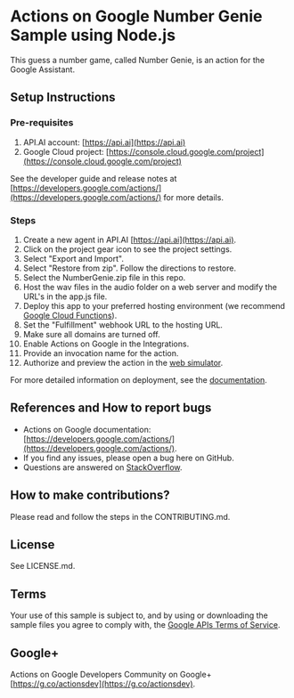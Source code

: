 # Actions on Google Number Genie Sample using Node.js

This guess a number game, called Number Genie, is an action for the Google Assistant.

## Setup Instructions

### Pre-requisites
 1. API.AI account: [https://api.ai](https://api.ai)
 2. Google Cloud project: [https://console.cloud.google.com/project](https://console.cloud.google.com/project)

See the developer guide and release notes at [https://developers.google.com/actions/](https://developers.google.com/actions/) for more details.

### Steps
 1. Create a new agent in API.AI [https://api.ai](https://api.ai).
 1. Click on the project gear icon to see the project settings.
 1. Select "Export and Import".
 1. Select "Restore from zip". Follow the directions to restore.
 1. Select the NumberGenie.zip file in this repo.
 1. Host the wav files in the audio folder on a web server and modify the URL's in the app.js file.
 1. Deploy this app to your preferred hosting environment
 (we recommend [Google Cloud Functions](https://cloud.google.com/functions/docs/tutorials/http)).
 1. Set the "Fulfillment" webhook URL to the hosting URL.
 1. Make sure all domains are turned off.
 1. Enable Actions on Google in the Integrations.
 1. Provide an invocation name for the action.
 1. Authorize and preview the action in the [web simulator](https://developers.google.com/actions/tools/web-simulator).

For more detailed information on deployment, see the [documentation](https://developers.google.com/actions/samples/).

## References and How to report bugs
* Actions on Google documentation: [https://developers.google.com/actions/](https://developers.google.com/actions/).
* If you find any issues, please open a bug here on GitHub.
* Questions are answered on [StackOverflow](https://stackoverflow.com/questions/tagged/actions-on-google).

## How to make contributions?
Please read and follow the steps in the CONTRIBUTING.md.

## License
See LICENSE.md.

## Terms
Your use of this sample is subject to, and by using or downloading the sample files you agree to comply with, the [Google APIs Terms of Service](https://developers.google.com/terms/).

## Google+
Actions on Google Developers Community on Google+ [https://g.co/actionsdev](https://g.co/actionsdev).
